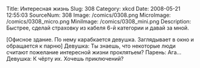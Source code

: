 Title: Интересная жизнь 
Slug: 308 
Category: xkcd 
Date: 2008-05-21 12:55:03 
SourceNum: 308 
Image: /comics/0308.png 
MicroImage: /comics/0308_micro.png 
MiniImage: /comics/0308_mini.png 
Description: Быстрее, сделай страховку из кабеля 6-й категории и давай за мной.
 

[Офисное здание. По нему карабкается девушка. Заглядывает в окно и обращается к парню]
Девушка: Ты знаешь, что некоторые люди считают пожелание интересной жизни проклятьем?
Парень: Ага…
Девушка: К чёрту их. Хочешь приключений?
